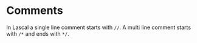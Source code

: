 # Comments 
In Lascal a single line comment starts with `//`. A multi line comment starts with `/*` and ends with `*/`.